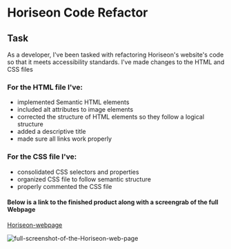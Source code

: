 # Horiseon Code Refactor

## Task
As a developer, I've been tasked with refactoring Horiseon's website's code 
so that it meets accessibility standards. I've made changes to the HTML and CSS files

### For the HTML file I've:
* implemented Semantic HTML elements
* included alt attributes to image elements
* corrected the structure of HTML elements so they follow a logical structure
* added a descriptive title
* made sure all links work properly

### For the CSS file I've:
* consolidated CSS selectors and properties
* organized CSS file to follow semantic structure
* properly commented the CSS file

#### Below is a link to the finished product along with a screengrab of the full Webpage
[Horiseon-webpage](https://israel-molestina.github.io/Horiseon-code-refactor/)

![full-screenshot-of-the-Horiseon-web-page](./assets/images/horiseon-full-web-page.png)

